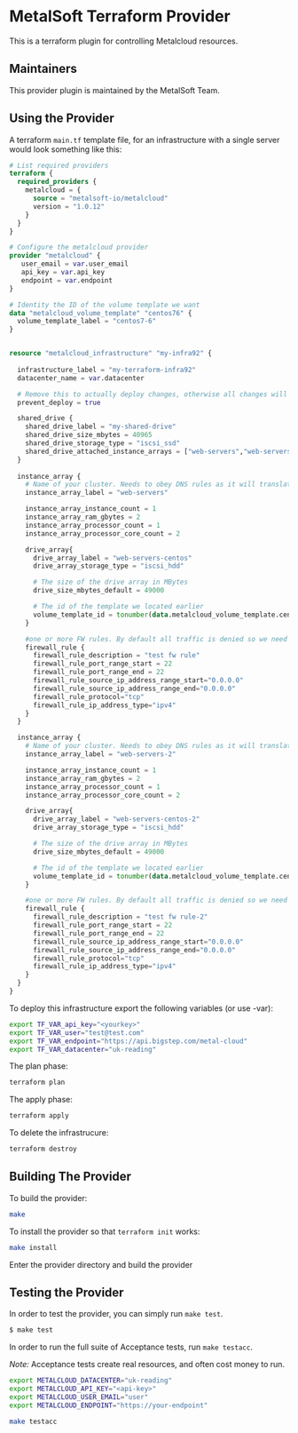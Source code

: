 MetalSoft Terraform Provider
==================
This is a terraform plugin for controlling Metalcloud resources.

Maintainers
-----------

This provider plugin is maintained by the MetalSoft Team.

Using the Provider
------------------
A terraform `main.tf` template file, for an infrastructure with a single server would look something like this:

```terraform
# List required providers
terraform {
  required_providers {
    metalcloud = {
      source = "metalsoft-io/metalcloud"
      version = "1.0.12"
    }
  }
}

# Configure the metalcloud provider
provider "metalcloud" {
   user_email = var.user_email
   api_key = var.api_key 
   endpoint = var.endpoint
}

# Identity the ID of the volume template we want
data "metalcloud_volume_template" "centos76" {
  volume_template_label = "centos7-6"
}


resource "metalcloud_infrastructure" "my-infra92" {
  
  infrastructure_label = "my-terraform-infra92"
  datacenter_name = var.datacenter

  # Remove this to actually deploy changes, otherwise all changes will remain in edit mode only.
  prevent_deploy = true 

  shared_drive {
    shared_drive_label = "my-shared-drive"
    shared_drive_size_mbytes = 40965
    shared_drive_storage_type = "iscsi_ssd"
    shared_drive_attached_instance_arrays = ["web-servers","web-servers-2"]
  }
  
  instance_array {
    # Name of your cluster. Needs to obey DNS rules as it will translate into a DNS record.
    instance_array_label = "web-servers"

    instance_array_instance_count = 1
    instance_array_ram_gbytes = 2
    instance_array_processor_count = 1
    instance_array_processor_core_count = 2

    drive_array{
      drive_array_label = "web-servers-centos"
      drive_array_storage_type = "iscsi_hdd"

      # The size of the drive array in MBytes
      drive_size_mbytes_default = 49000

      # The id of the template we located earlier
      volume_template_id = tonumber(data.metalcloud_volume_template.centos76.id)
    }

    #one or more FW rules. By default all traffic is denied so we need at least one entry.
    firewall_rule {
      firewall_rule_description = "test fw rule"
      firewall_rule_port_range_start = 22
      firewall_rule_port_range_end = 22
      firewall_rule_source_ip_address_range_start="0.0.0.0"
      firewall_rule_source_ip_address_range_end="0.0.0.0"
      firewall_rule_protocol="tcp"
      firewall_rule_ip_address_type="ipv4"
    }
  }

  instance_array {
    # Name of your cluster. Needs to obey DNS rules as it will translate into a DNS record.
    instance_array_label = "web-servers-2"

    instance_array_instance_count = 1
    instance_array_ram_gbytes = 2
    instance_array_processor_count = 1
    instance_array_processor_core_count = 2

    drive_array{
      drive_array_label = "web-servers-centos-2"
      drive_array_storage_type = "iscsi_hdd"

      # The size of the drive array in MBytes
      drive_size_mbytes_default = 49000

      # The id of the template we located earlier
      volume_template_id = tonumber(data.metalcloud_volume_template.centos76.id)
    }

    #one or more FW rules. By default all traffic is denied so we need at least one entry.
    firewall_rule {
      firewall_rule_description = "test fw rule-2"
      firewall_rule_port_range_start = 22
      firewall_rule_port_range_end = 22
      firewall_rule_source_ip_address_range_start="0.0.0.0"
      firewall_rule_source_ip_address_range_end="0.0.0.0"
      firewall_rule_protocol="tcp"
      firewall_rule_ip_address_type="ipv4"
    }
  }
}
```

To deploy this infrastructure export the following variables (or use -var):

```bash
export TF_VAR_api_key="<yourkey>"
export TF_VAR_user="test@test.com"
export TF_VAR_endpoint="https://api.bigstep.com/metal-cloud"
export TF_VAR_datacenter="uk-reading"
```

The plan phase:
```bash
terraform plan
```

The apply phase:
```bash
terraform apply
```

To delete the infrastrucure:
```bash
terraform destroy
```

Building The Provider
---------------------

To build the provider:

```sh
make
```

To install the provider so that `terraform init` works:
```sh
make install
```

Enter the provider directory and build the provider

Testing the Provider
---------------------------

In order to test the provider, you can simply run `make test`.

```sh
$ make test
```

In order to run the full suite of Acceptance tests, run `make testacc`.

*Note:* Acceptance tests create real resources, and often cost money to run.

```sh
export METALCLOUD_DATACENTER="uk-reading"
export METALCLOUD_API_KEY="<api-key>"
export METALCLOUD_USER_EMAIL="user"
export METALCLOUD_ENDPOINT="https://your-endpoint"

make testacc
```
